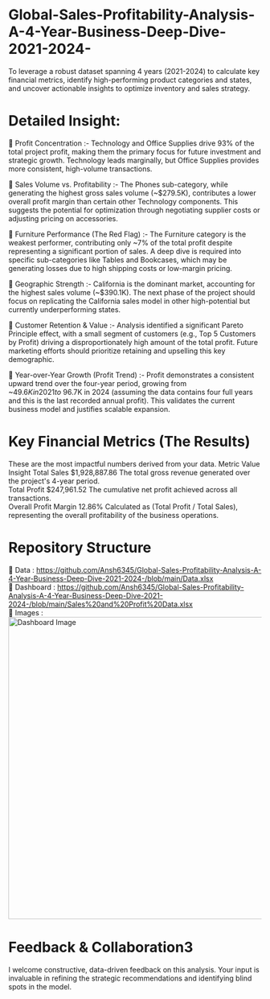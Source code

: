 # Global-Sales-Profitability-Analysis-A-4-Year-Business-Deep-Dive-2021-2024-
To leverage a robust dataset spanning 4 years (2021-2024) to calculate key financial metrics, identify high-performing product categories and states, and uncover actionable insights to optimize inventory and sales strategy.


# Detailed Insight:

	Profit Concentration :- Technology and Office Supplies drive 93% of the total project profit, making them the primary focus for future investment and strategic growth. Technology leads marginally, but Office Supplies provides more consistent, high-volume transactions.

	Sales Volume vs. Profitability :-	The Phones sub-category, while generating the highest gross sales volume (~$279.5K), contributes a lower overall profit margin than certain other Technology components. This suggests the potential for optimization through negotiating supplier costs or adjusting pricing on accessories.

	Furniture Performance (The Red Flag) :- The Furniture category is the weakest performer, contributing only ~7% of the total profit despite representing a significant portion of sales. A deep dive is required into specific sub-categories like Tables and Bookcases, which may be generating losses due to high shipping costs or low-margin pricing.

	Geographic Strength :- California is the dominant market, accounting for the highest sales volume (~$390.1K). The next phase of the project should focus on replicating the California sales model in other high-potential but currently underperforming states.

	Customer Retention & Value :- Analysis identified a significant Pareto Principle effect, with a small segment of customers (e.g., Top 5 Customers by Profit) driving a disproportionately high amount of the total profit. Future marketing efforts should prioritize retaining and upselling this key demographic.

	Year-over-Year Growth (Profit Trend) :- Profit demonstrates a consistent upward trend over the four-year period, growing from ~$49.6K in 2021 to ~$96.7K in 2024 (assuming the data contains four full years and this is the last recorded annual profit). This validates the current business model and justifies scalable expansion.


# Key Financial Metrics (The Results)
These are the most impactful numbers derived from your data.
  Metric    	                  Value            	                        Insight
Total Sales	               $1,928,887.86	      The total gross revenue generated over the project's 4-year period.<br />
Total Profit	             $247,961.52        	The cumulative net profit achieved across all transactions.<br />
Overall Profit Margin	     12.86%	              Calculated as (Total Profit / Total Sales), representing the overall profitability of the business operations.<br />

# Repository Structure
	Data : https://github.com/Ansh6345/Global-Sales-Profitability-Analysis-A-4-Year-Business-Deep-Dive-2021-2024-/blob/main/Data.xlsx <br />
	Dashboard : https://github.com/Ansh6345/Global-Sales-Profitability-Analysis-A-4-Year-Business-Deep-Dive-2021-2024-/blob/main/Sales%20and%20Profit%20Data.xlsx <br />
	Images : <img width="1207" height="601" alt="Dashboard Image" src="https://github.com/user-attachments/assets/7bf1f512-8adc-4690-8b1f-e116aa7ffba0" /> <br />

# Feedback & Collaboration3
I welcome constructive, data-driven feedback on this analysis. Your input is invaluable in refining the strategic recommendations and identifying blind spots in the model.

